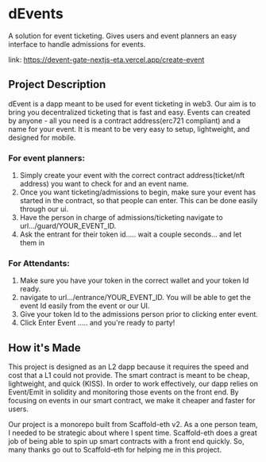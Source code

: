 # dEvents
A solution for event ticketing. Gives users and event planners an easy interface to handle admissions for events.

link: https://devent-gate-nextjs-eta.vercel.app/create-event


## Project Description
dEvent is a dapp meant to be used for event ticketing in web3. Our aim is to bring you decentralized ticketing that is fast and easy. Events can created by anyone - all you need is a contract address(erc721 compliant) and a name for your event. It is meant to be very easy to setup, lightweight, and designed for mobile.

### For event planners:

1) Simply create your event with the correct contract address(ticket/nft address) you want to check for and an event name.
2) Once you want ticketing/admissions to begin, make sure your event has started in the contract, so that people can enter. This can be done easily through our ui.
3) Have the person in charge of admissions/ticketing navigate to url.../guard/YOUR_EVENT_ID.
4) Ask the entrant for their token id..... wait a couple seconds... and let them in

### For Attendants:
1) Make sure you have your token in the correct wallet and your token Id ready.
2) navigate to url.../entrance/YOUR_EVENT_ID. You will be able to get the event Id easily from the event or our UI.
3) Give your token Id to the admissions person prior to clicking enter event.
4) Click Enter Event ..... and you're ready to party!

## How it's Made
This project is designed as an L2 dapp because it requires the speed and cost that a L1 could not provide. The smart contract is meant to be cheap, lightweight, and quick (KISS). In order to work effectively, our dapp relies on Event/Emit in solidity and monitoring those events on the front end. By focusing on events in our smart contract, we make it cheaper and faster for users.

Our project is a monorepo built from Scaffold-eth v2. As a one person team, I needed to be strategic about where I spent time. Scaffold-eth does a great job of being able to spin up smart contracts with a front end quickly. So, many thanks go out to Scaffold-eth for helping me in this project.

